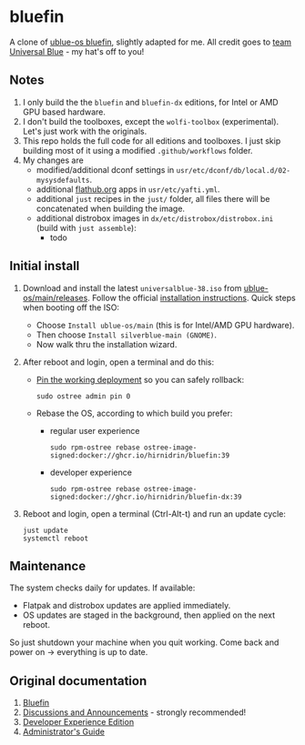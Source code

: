 # bluefin

A clone of [ublue-os bluefin](https://github.com/ublue-os/bluefin), slightly adapted for me. All credit goes to [team Universal Blue](https://universal-blue.org/) - my hat's off to you!

## Notes

1. I only build the the `bluefin` and `bluefin-dx` editions, for Intel or AMD GPU based hardware.
1. I don't build the toolboxes, except the `wolfi-toolbox` (experimental). Let's just work with the originals.
1. This repo holds the full code for all editions and toolboxes. I just skip building most of it using a modified `.github/workflows` folder.
1. My changes are
   * modified/additional dconf settings in `usr/etc/dconf/db/local.d/02-mysysdefaults`.
   * additional [flathub.org](https://flathub.org/) apps in `usr/etc/yafti.yml`.
   * additional `just` recipes in the `just/` folder, all files there will be concatenated when building the image.
   * additional distrobox images in `dx/etc/distrobox/distrobox.ini` (build with `just assemble`):
     * todo

## Initial install

1. Download and install the latest `universalblue-38.iso` from [ublue-os/main/releases](https://github.com/ublue-os/main/releases). Follow the official [installation instructions](https://universal-blue.org/installation/). Quick steps when booting off the ISO:
   * Choose `Install ublue-os/main` (this is for Intel/AMD GPU hardware).
   * Then choose `Install silverblue-main (GNOME)`.
   * Now walk thru the installation wizard.

2. After reboot and login, open a terminal and do this:
   * [Pin the working deployment](https://docs.fedoraproject.org/en-US/fedora-silverblue/faq/#_how_can_i_upgrade_my_system_to_the_next_major_version_for_instance_rawhide_or_an_upcoming_fedora_release_branch_while_keeping_my_current_deployment) so you can safely rollback:

         sudo ostree admin pin 0

   * Rebase the OS, according to which build you prefer:
     * regular user experience

           sudo rpm-ostree rebase ostree-image-signed:docker://ghcr.io/hirnidrin/bluefin:39

     * developer experience

           sudo rpm-ostree rebase ostree-image-signed:docker://ghcr.io/hirnidrin/bluefin-dx:39

3. Reboot and login, open a terminal (Ctrl-Alt-t) and run an update cycle:

       just update
       systemctl reboot

## Maintenance

The system checks daily for updates. If available:
   * Flatpak and distrobox updates are applied immediately.
   * OS updates are staged in the background, then applied on the next reboot.

So just shutdown your machine when you quit working. Come back and power on -> everything is up to date.

## Original documentation

1. [Bluefin](http://universal-blue.discourse.group/t/introduction-to-bluefin/41)
2. [Discussions and Announcements](https://universal-blue.discourse.group/c/bluefin/6) - strongly recommended!
3. [Developer Experience Edition](http://universal-blue.discourse.group/t/bluefin-dx-the-bluefin-developer-experience/39)
4. [Administrator's Guide](http://universal-blue.discourse.group/t/bluefin-administrators-guide/40)
